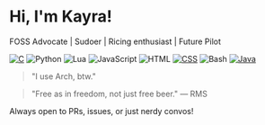 # Hi, I'm Kayra!

FOSS Advocate | Sudoer | Ricing enthusiast | Future Pilot

[![C](https://img.shields.io/badge/C-00599C?logo=c&logoColor=white)](#)  ![Python](https://img.shields.io/badge/-Python-3776AB?style=flat&logo=python&logoColor=white)  ![Lua](https://img.shields.io/badge/-Lua-2C2D72?style=flat&logo=lua&logoColor=white)  ![JavaScript](https://img.shields.io/badge/-JavaScript-F7DF1E?style=flat&logo=javascript&logoColor=black)  ![HTML](https://img.shields.io/badge/-HTML5-E34F26?style=flat&logo=html5&logoColor=white)  [![CSS](https://img.shields.io/badge/CSS-639?logo=css&logoColor=fff)](#)  ![Bash](https://img.shields.io/badge/-Bash-4EAA25?style=flat&logo=gnu-bash&logoColor=white)  [![Java](https://img.shields.io/badge/Java-%23ED8B00.svg?logo=openjdk&logoColor=white)](#)

> "I use Arch, btw."

> "Free as in freedom, not just free beer." — RMS

Always open to PRs, issues, or just nerdy convos!
